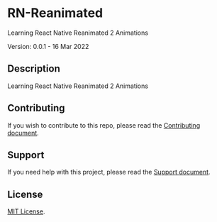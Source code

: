# RN-Reanimated

Learning React Native Reanimated 2 Animations

Version: 0.0.1 - 16 Mar 2022

## Description

Learning React Native Reanimated 2 Animations

## Contributing

If you wish to contribute to this repo, please read the [Contributing document](.github/CONTRIBUTING.md).

## Support

If you need help with this project, please read the [Support document](.github/SUPPORT.md).

## License

[MIT License](LICENSE).
